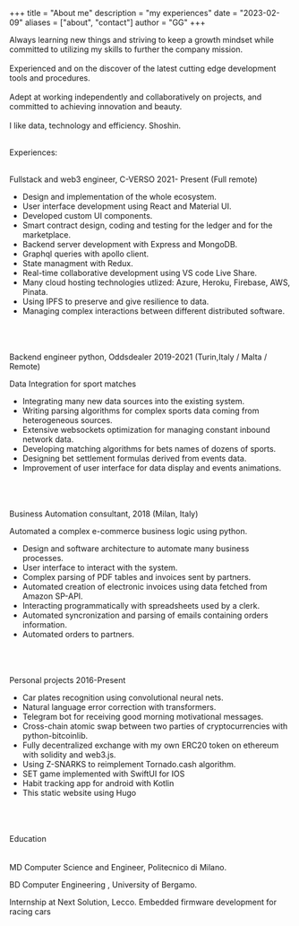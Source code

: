 +++
title = "About me"
description = "my experiences"
date = "2023-02-09"
aliases = ["about", "contact"]
author = "GG"
+++

Always learning new things and striving to keep a growth mindset while committed to utilizing my skills to further the company mission.
\
\
Experienced and on the discover of the latest cutting edge development tools and procedures.
\
\
Adept at working independently and collaboratively on projects, and committed to achieving innovation and beauty.
\
\
I like data, technology and efficiency. Shoshin.

\
Experiences:

\
Fullstack and web3 engineer, C-VERSO
2021- Present (Full remote)

- Design and implementation of the whole ecosystem.
- User interface development using React and Material UI.
- Developed custom UI components.
- Smart contract design, coding and testing for the ledger and for the marketplace.
- Backend server development with Express and MongoDB.   
- Graphql queries with apollo client.
- State managment with Redux.
- Real-time collaborative development using VS code Live Share.
- Many cloud hosting technologies utlized: Azure, Heroku, Firebase, AWS, Pinata. 
- Using IPFS to preserve and give resilience to data.
- Managing complex interactions between different distributed software.

\
\
\
Backend engineer python, Oddsdealer
2019-2021 (Turin,Italy / Malta / Remote)

Data Integration for sport matches

- Integrating many new data sources into the existing system.
- Writing parsing algorithms for complex sports data coming from heterogeneous sources.
- Extensive websockets optimization for managing constant inbound network data.
- Developing matching algorithms for bets names of dozens of sports.
- Designing bet settlement formulas derived from events data.
- Improvement of user interface for data display and events animations.

\
\
\
Business Automation consultant,
2018 (Milan, Italy)

Automated a complex e-commerce business logic using python.
 
- Design and software architecture to automate many business processes.
- User interface to interact with the system.
- Complex parsing of PDF tables and invoices sent by partners.
- Automated creation of electronic invoices using data fetched from Amazon SP-API.
- Interacting programmatically with spreadsheets used by a clerk.
- Automated syncronization and parsing of emails containing orders information. 
- Automated orders to partners.

\
\
\
Personal projects 2016-Present

- Car plates recognition using convolutional neural nets.
- Natural language error correction with transformers.
- Telegram bot for receiving good morning motivational messages.
- Cross-chain atomic swap between two parties of cryptocurrencies with python-bitcoinlib.
- Fully decentralized exchange with my own ERC20 token on ethereum with solidity and web3.js.
- Using Z-SNARKS to reimplement Tornado.cash algorithm.
- SET game implemented with SwiftUI for IOS
- Habit tracking app for android with Kotlin
- This static website using Hugo

\
\
\
Education\
\
\
MD Computer Science and Engineer, Politecnico di Milano.

BD Computer Engineering , University of Bergamo.

Internship at Next Solution, Lecco. Embedded firmware development for racing cars


